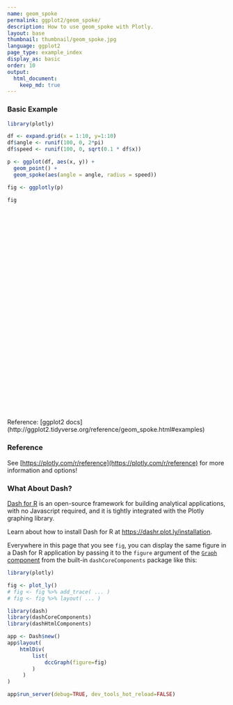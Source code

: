 ```yaml
---
name: geom_spoke
permalink: ggplot2/geom_spoke/
description: How to use geom_spoke with Plotly.
layout: base
thumbnail: thumbnail/geom_spoke.jpg
language: ggplot2
page_type: example_index
display_as: basic
order: 10
output:
  html_document:
    keep_md: true
---
```



### Basic Example


```r
library(plotly)

df <- expand.grid(x = 1:10, y=1:10)
df$angle <- runif(100, 0, 2*pi)
df$speed <- runif(100, 0, sqrt(0.1 * df$x))

p <- ggplot(df, aes(x, y)) +
  geom_point() +
  geom_spoke(aes(angle = angle, radius = speed))

fig <- ggplotly(p)

fig
```

<div id="htmlwidget-b50f48ddbe795257fc52" style="width:672px;height:480px;" class="plotly html-widget"></div>
<script type="application/json" data-for="htmlwidget-b50f48ddbe795257fc52">{"x":{"data":[{"x":[1,2,3,4,5,6,7,8,9,10,1,2,3,4,5,6,7,8,9,10,1,2,3,4,5,6,7,8,9,10,1,2,3,4,5,6,7,8,9,10,1,2,3,4,5,6,7,8,9,10,1,2,3,4,5,6,7,8,9,10,1,2,3,4,5,6,7,8,9,10,1,2,3,4,5,6,7,8,9,10,1,2,3,4,5,6,7,8,9,10,1,2,3,4,5,6,7,8,9,10],"y":[1,1,1,1,1,1,1,1,1,1,2,2,2,2,2,2,2,2,2,2,3,3,3,3,3,3,3,3,3,3,4,4,4,4,4,4,4,4,4,4,5,5,5,5,5,5,5,5,5,5,6,6,6,6,6,6,6,6,6,6,7,7,7,7,7,7,7,7,7,7,8,8,8,8,8,8,8,8,8,8,9,9,9,9,9,9,9,9,9,9,10,10,10,10,10,10,10,10,10,10],"text":["x:  1<br />y:  1","x:  2<br />y:  1","x:  3<br />y:  1","x:  4<br />y:  1","x:  5<br />y:  1","x:  6<br />y:  1","x:  7<br />y:  1","x:  8<br />y:  1","x:  9<br />y:  1","x: 10<br />y:  1","x:  1<br />y:  2","x:  2<br />y:  2","x:  3<br />y:  2","x:  4<br />y:  2","x:  5<br />y:  2","x:  6<br />y:  2","x:  7<br />y:  2","x:  8<br />y:  2","x:  9<br />y:  2","x: 10<br />y:  2","x:  1<br />y:  3","x:  2<br />y:  3","x:  3<br />y:  3","x:  4<br />y:  3","x:  5<br />y:  3","x:  6<br />y:  3","x:  7<br />y:  3","x:  8<br />y:  3","x:  9<br />y:  3","x: 10<br />y:  3","x:  1<br />y:  4","x:  2<br />y:  4","x:  3<br />y:  4","x:  4<br />y:  4","x:  5<br />y:  4","x:  6<br />y:  4","x:  7<br />y:  4","x:  8<br />y:  4","x:  9<br />y:  4","x: 10<br />y:  4","x:  1<br />y:  5","x:  2<br />y:  5","x:  3<br />y:  5","x:  4<br />y:  5","x:  5<br />y:  5","x:  6<br />y:  5","x:  7<br />y:  5","x:  8<br />y:  5","x:  9<br />y:  5","x: 10<br />y:  5","x:  1<br />y:  6","x:  2<br />y:  6","x:  3<br />y:  6","x:  4<br />y:  6","x:  5<br />y:  6","x:  6<br />y:  6","x:  7<br />y:  6","x:  8<br />y:  6","x:  9<br />y:  6","x: 10<br />y:  6","x:  1<br />y:  7","x:  2<br />y:  7","x:  3<br />y:  7","x:  4<br />y:  7","x:  5<br />y:  7","x:  6<br />y:  7","x:  7<br />y:  7","x:  8<br />y:  7","x:  9<br />y:  7","x: 10<br />y:  7","x:  1<br />y:  8","x:  2<br />y:  8","x:  3<br />y:  8","x:  4<br />y:  8","x:  5<br />y:  8","x:  6<br />y:  8","x:  7<br />y:  8","x:  8<br />y:  8","x:  9<br />y:  8","x: 10<br />y:  8","x:  1<br />y:  9","x:  2<br />y:  9","x:  3<br />y:  9","x:  4<br />y:  9","x:  5<br />y:  9","x:  6<br />y:  9","x:  7<br />y:  9","x:  8<br />y:  9","x:  9<br />y:  9","x: 10<br />y:  9","x:  1<br />y: 10","x:  2<br />y: 10","x:  3<br />y: 10","x:  4<br />y: 10","x:  5<br />y: 10","x:  6<br />y: 10","x:  7<br />y: 10","x:  8<br />y: 10","x:  9<br />y: 10","x: 10<br />y: 10"],"type":"scatter","mode":"markers","marker":{"autocolorscale":false,"color":"rgba(0,0,0,1)","opacity":1,"size":5.66929133858268,"symbol":"circle","line":{"width":1.88976377952756,"color":"rgba(0,0,0,1)"}},"hoveron":"points","showlegend":false,"xaxis":"x","yaxis":"y","hoverinfo":"text","frame":null},{"x":[1,0.922553619220638,null,2,2.03095151493132,null,3,3.05809101753949,null,4,3.45057219489642,null,5,5.53258308270096,null,6,6.03939486423747,null,7,7.18654860915482,null,8,7.99453066813032,null,9,9.61403246972931,null,10,9.43894189638862,null,1,0.940075511496476,null,2,2.05006456760471,null,3,2.77952952050617,null,4,4.11112778302504,null,5,4.65986496153435,null,6,5.99219579655504,null,7,6.86478033344404,null,8,8.00780502555324,null,9,8.9933982938919,null,10,9.40155296065343,null,1,0.969144391419048,null,2,2.20844861737526,null,3,3.41760783845479,null,4,4.14506170964144,null,5,4.57350382812578,null,6,5.96223271671334,null,7,7.29086955155546,null,8,7.92935345501052,null,9,8.77923702769838,null,10,9.71358522474038,null,1,0.986738396713673,null,2,1.99756432655211,null,3,3.0781699186631,null,4,4.08896592202557,null,5,4.96652850773144,null,6,5.88759379400121,null,7,7.33054368961008,null,8,8.24440318017784,null,9,9.17525468937169,null,10,10.1772575606617,null,1,0.964840603812034,null,2,1.60594816476819,null,3,2.71136364641726,null,4,4.44503066119131,null,5,4.71476613709522,null,6,5.69924714688504,null,7,6.66005601132424,null,8,8.17255189480875,null,9,9.07079276582371,null,10,10.1794881754637,null,1,1.09590680079027,null,2,1.8614624415665,null,3,2.57342303927963,null,4,4.19454525920404,null,5,5.52067282623835,null,6,6.13059647125552,null,7,6.24648256339466,null,8,7.96057575250812,null,9,8.33311246757319,null,10,10.223167105927,null,1,0.982318769043503,null,2,2.18541612211074,null,3,3.01596343800164,null,4,3.6049620509503,null,5,4.87397267281184,null,6,5.50973094850684,null,7,7.08677278516139,null,8,7.66805599421687,null,9,9.69909475237033,null,10,10.1870029258805,null,1,1.22604455514575,null,2,1.72924704429735,null,3,3.31684482929799,null,4,4.28089375543394,null,5,5.09620679466264,null,6,6.00621370886221,null,7,6.53892610393229,null,8,7.68318686093346,null,9,8.58523639315629,null,10,10.9381886178395,null,1,0.740219096396506,null,2,2.03776722853837,null,3,2.91828738535733,null,4,4.55210327558985,null,5,5.64964725027989,null,6,6.37362723575853,null,7,7.60815494592767,null,8,8.04403862362399,null,9,8.97555475081033,null,10,9.70282565940582,null,1,1.14383213568634,null,2,2.32581117971881,null,3,2.95193720535425,null,4,4.46481663300152,null,5,5.43376500061662,null,6,6.43381018386012,null,7,6.40517127682798,null,8,7.95931805619368,null,9,9.90776044693278,null,10,9.90250198463202],"y":[1,1.03540296885736,null,1,1.02099723961413,null,1,0.990643085179942,null,1,1.05288247246077,null,1,0.886948376131458,null,1,1.13412892860576,null,1,0.244856474906851,null,1,0.318793960145319,null,1,0.891483406707346,null,1,1.44889888407878,null,2,1.95140026483494,null,2,2.22028974086113,null,2,1.96544490198625,null,2,2.32305108041572,null,2,1.82289437148995,null,2,1.9560235064594,null,2,1.91131346111856,null,2,1.31111143892522,null,2,2.00130601288346,null,2,1.93880508110248,null,3,3.00548516503853,null,3,2.7761699386074,null,3,2.71028103563181,null,3,3.08198171961191,null,3,2.8051765868498,null,3,2.36200188588261,null,3,2.87969395091396,null,3,2.80235594999749,null,3,3.12526653320118,null,3,3.64587938550296,null,4,4.06937370277037,null,4,3.98932676974489,null,4,4.44650381622377,null,4,4.19443565582437,null,4,4.16629551771946,null,4,4.45542381995665,null,4,3.87305051086836,null,4,3.14014042004732,null,4,3.7259098517373,null,4,3.21782389329993,null,5,4.99164197253305,null,5,4.82252210847738,null,5,5.44444637856881,null,5,4.99672727539069,null,5,4.57395775477491,null,5,5.38431272984604,null,5,4.9199791158591,null,5,4.33486156283184,null,5,4.46435004097966,null,5,4.96420921807246,null,6,6.16374940635545,null,6,6.19416140708567,null,6,5.72520941920916,null,6,5.86503903416618,null,6,6.04019351510022,null,6,5.5403171220161,null,6,6.21568660628373,null,6,5.39681130602359,null,6,5.43715595339441,null,6,5.32674336522914,null,7,7.07274787351059,null,7,7.10420705149768,null,7,7.39643114178107,null,7,7.12550654948082,null,7,6.38765995929604,null,7,6.6690661054755,null,7,6.80702424698598,null,7,6.92950401590709,null,7,6.41283481734897,null,7,6.82766590077297,null,8,8.08383133270064,null,8,8.05222993857937,null,8,8.0394370701277,null,8,7.74766866905234,null,8,7.999050965675,null,8,7.99608573428468,null,8,8.01769825277825,null,8,7.21250635156652,null,8,7.97079622746048,null,8,8.32234692454417,null,9,8.89745838844516,null,9,8.95075751993451,null,9,8.80352649745594,null,9,9.06510450349881,null,9,9.00898622497818,null,9,9.02842254632172,null,9,9.18532320261171,null,9,8.95641771277493,null,9,9.03156788259632,null,9,9.67878716623477,null,10,9.91791348847389,null,10,9.83993619807056,null,10,9.67552515194705,null,10,10.1771525296597,null,10,10.236812338634,null,10,10.4833016428405,null,10,10.3970240067886,null,10,10.1087580272293,null,10,9.94011448631453,null,10,9.74109586355899],"text":["angle: 2.71282628<br />speed: 0.085154636<br />x:  1<br />y:  1","angle: 2.71282628<br />speed: 0.085154636<br />x:  1<br />y:  1",null,"angle: 0.59607582<br />speed: 0.037401609<br />x:  2<br />y:  1","angle: 0.59607582<br />speed: 0.037401609<br />x:  2<br />y:  1",null,"angle: 6.12348366<br />speed: 0.058839767<br />x:  3<br />y:  1","angle: 6.12348366<br />speed: 0.058839767<br />x:  3<br />y:  1",null,"angle: 3.04563815<br />speed: 0.551966909<br />x:  4<br />y:  1","angle: 3.04563815<br />speed: 0.551966909<br />x:  4<br />y:  1",null,"angle: 6.07401960<br />speed: 0.544449639<br />x:  5<br />y:  1","angle: 6.07401960<br />speed: 0.544449639<br />x:  5<br />y:  1",null,"angle: 1.28512110<br />speed: 0.139794581<br />x:  6<br />y:  1","angle: 1.28512110<br />speed: 0.139794581<br />x:  6<br />y:  1",null,"angle: 4.95457727<br />speed: 0.777844539<br />x:  7<br />y:  1","angle: 4.95457727<br />speed: 0.777844539<br />x:  7<br />y:  1",null,"angle: 4.70436026<br />speed: 0.681227996<br />x:  8<br />y:  1","angle: 4.70436026<br />speed: 0.681227996<br />x:  8<br />y:  1",null,"angle: 6.10826370<br />speed: 0.623547693<br />x:  9<br />y:  1","angle: 6.10826370<br />speed: 0.623547693<br />x:  9<br />y:  1",null,"angle: 2.46679476<br />speed: 0.718537684<br />x: 10<br />y:  1","angle: 2.46679476<br />speed: 0.718537684<br />x: 10<br />y:  1",null,"angle: 3.82301483<br />speed: 0.077154900<br />x:  1<br />y:  2","angle: 3.82301483<br />speed: 0.077154900<br />x:  1<br />y:  2",null,"angle: 1.34732526<br />speed: 0.225907129<br />x:  2<br />y:  2","angle: 1.34732526<br />speed: 0.225907129<br />x:  2<br />y:  2",null,"angle: 3.29706129<br />speed: 0.223162020<br />x:  3<br />y:  2","angle: 3.29706129<br />speed: 0.223162020<br />x:  3<br />y:  2",null,"angle: 1.23948164<br />speed: 0.341630480<br />x:  4<br />y:  2","angle: 1.23948164<br />speed: 0.341630480<br />x:  4<br />y:  2",null,"angle: 3.62165658<br />speed: 0.383481744<br />x:  5<br />y:  2","angle: 3.62165658<br />speed: 0.383481744<br />x:  5<br />y:  2",null,"angle: 4.53675444<br />speed: 0.044663605<br />x:  6<br />y:  2","angle: 4.53675444<br />speed: 0.044663605<br />x:  6<br />y:  2",null,"angle: 3.72208343<br />speed: 0.161708566<br />x:  7<br />y:  2","angle: 3.72208343<br />speed: 0.161708566<br />x:  7<br />y:  2",null,"angle: 4.72371838<br />speed: 0.688932775<br />x:  8<br />y:  2","angle: 4.72371838<br />speed: 0.688932775<br />x:  8<br />y:  2",null,"angle: 2.94628488<br />speed: 0.006729650<br />x:  9<br />y:  2","angle: 2.94628488<br />speed: 0.006729650<br />x:  9<br />y:  2",null,"angle: 3.24349466<br />speed: 0.601567683<br />x: 10<br />y:  2","angle: 3.24349466<br />speed: 0.601567683<br />x: 10<br />y:  2",null,"angle: 2.96566171<br />speed: 0.031339362<br />x:  1<br />y:  3","angle: 2.96566171<br />speed: 0.031339362<br />x:  1<br />y:  3",null,"angle: 5.46221991<br />speed: 0.305860626<br />x:  2<br />y:  3","angle: 5.46221991<br />speed: 0.305860626<br />x:  2<br />y:  3",null,"angle: 5.67666060<br />speed: 0.508265074<br />x:  3<br />y:  3","angle: 5.67666060<br />speed: 0.508265074<br />x:  3<br />y:  3",null,"angle: 0.51440073<br />speed: 0.166625034<br />x:  4<br />y:  3","angle: 0.51440073<br />speed: 0.166625034<br />x:  4<br />y:  3",null,"angle: 3.57008698<br />speed: 0.468887137<br />x:  5<br />y:  3","angle: 3.57008698<br />speed: 0.468887137<br />x:  5<br />y:  3",null,"angle: 4.65326144<br />speed: 0.639114983<br />x:  6<br />y:  3","angle: 4.65326144<br />speed: 0.639114983<br />x:  6<br />y:  3",null,"angle: 5.89100299<br />speed: 0.314767599<br />x:  7<br />y:  3","angle: 5.89100299<br />speed: 0.314767599<br />x:  7<br />y:  3",null,"angle: 4.36909859<br />speed: 0.209890697<br />x:  8<br />y:  3","angle: 4.36909859<br />speed: 0.209890697<br />x:  8<br />y:  3",null,"angle: 2.62546947<br />speed: 0.253826701<br />x:  9<br />y:  3","angle: 2.62546947<br />speed: 0.253826701<br />x:  9<br />y:  3",null,"angle: 1.98818937<br />speed: 0.706536343<br />x: 10<br />y:  3","angle: 1.98818937<br />speed: 0.706536343<br />x: 10<br />y:  3",null,"angle: 1.75967937<br />speed: 0.070629886<br />x:  1<br />y:  4","angle: 1.75967937<br />speed: 0.070629886<br />x:  1<br />y:  4",null,"angle: 4.48802706<br />speed: 0.010947618<br />x:  2<br />y:  4","angle: 4.48802706<br />speed: 0.010947618<br />x:  2<br />y:  4",null,"angle: 1.39748166<br />speed: 0.453294820<br />x:  3<br />y:  4","angle: 1.39748166<br />speed: 0.453294820<br />x:  3<br />y:  4",null,"angle: 1.14167356<br />speed: 0.213822729<br />x:  4<br />y:  4","angle: 1.14167356<br />speed: 0.213822729<br />x:  4<br />y:  4",null,"angle: 1.76941964<br />speed: 0.169630599<br />x:  5<br />y:  4","angle: 1.76941964<br />speed: 0.169630599<br />x:  5<br />y:  4",null,"angle: 1.81277671<br />speed: 0.469090621<br />x:  6<br />y:  4","angle: 1.81277671<br />speed: 0.469090621<br />x:  6<br />y:  4",null,"angle: 5.91649306<br />speed: 0.354083752<br />x:  7<br />y:  4","angle: 5.91649306<br />speed: 0.354083752<br />x:  7<br />y:  4",null,"angle: 4.98932153<br />speed: 0.893919130<br />x:  8<br />y:  4","angle: 4.98932153<br />speed: 0.893919130<br />x:  8<br />y:  4",null,"angle: 5.28128015<br />speed: 0.325330010<br />x:  9<br />y:  4","angle: 5.28128015<br />speed: 0.325330010<br />x:  9<br />y:  4",null,"angle: 4.93524581<br />speed: 0.802009791<br />x: 10<br />y:  4","angle: 4.93524581<br />speed: 0.802009791<br />x: 10<br />y:  4",null,"angle: 3.37497897<br />speed: 0.036139172<br />x:  1<br />y:  5","angle: 3.37497897<br />speed: 0.036139172<br />x:  1<br />y:  5",null,"angle: 3.56477272<br />speed: 0.432175023<br />x:  2<br />y:  5","angle: 3.56477272<br />speed: 0.432175023<br />x:  2<br />y:  5",null,"angle: 2.14677002<br />speed: 0.529946722<br />x:  3<br />y:  5","angle: 2.14677002<br />speed: 0.529946722<br />x:  3<br />y:  5",null,"angle: 6.27583151<br />speed: 0.445042695<br />x:  4<br />y:  5","angle: 6.27583151<br />speed: 0.445042695<br />x:  4<br />y:  5",null,"angle: 4.12242970<br />speed: 0.512708837<br />x:  5<br />y:  5","angle: 4.12242970<br />speed: 0.512708837<br />x:  5<br />y:  5",null,"angle: 2.23482049<br />speed: 0.488004665<br />x:  6<br />y:  5","angle: 2.23482049<br />speed: 0.488004665<br />x:  6<br />y:  5",null,"angle: 3.37277826<br />speed: 0.349235246<br />x:  7<br />y:  5","angle: 3.37277826<br />speed: 0.349235246<br />x:  7<br />y:  5",null,"angle: 4.96621606<br />speed: 0.687155948<br />x:  8<br />y:  5","angle: 4.96621606<br />speed: 0.687155948<br />x:  8<br />y:  5",null,"angle: 4.84378982<br />speed: 0.540307777<br />x:  9<br />y:  5","angle: 4.84378982<br />speed: 0.540307777<br />x:  9<br />y:  5",null,"angle: 6.08636224<br />speed: 0.183021816<br />x: 10<br />y:  5","angle: 6.08636224<br />speed: 0.183021816<br />x: 10<br />y:  5",null,"angle: 1.04096347<br />speed: 0.189768234<br />x:  1<br />y:  6","angle: 1.04096347<br />speed: 0.189768234<br />x:  1<br />y:  6",null,"angle: 2.19053693<br />speed: 0.238518987<br />x:  2<br />y:  6","angle: 2.19053693<br />speed: 0.238518987<br />x:  2<br />y:  6",null,"angle: 3.71386267<br />speed: 0.507422671<br />x:  3<br />y:  6","angle: 3.71386267<br />speed: 0.507422671<br />x:  3<br />y:  6",null,"angle: 5.67668298<br />speed: 0.236774830<br />x:  4<br />y:  6","angle: 5.67668298<br />speed: 0.236774830<br />x:  4<br />y:  6",null,"angle: 0.07704255<br />speed: 0.522221898<br />x:  5<br />y:  6","angle: 0.07704255<br />speed: 0.522221898<br />x:  5<br />y:  6",null,"angle: 4.98919669<br />speed: 0.477874237<br />x:  6<br />y:  6","angle: 4.98919669<br />speed: 0.477874237<br />x:  6<br />y:  6",null,"angle: 2.86280730<br />speed: 0.783778820<br />x:  7<br />y:  6","angle: 2.86280730<br />speed: 0.783778820<br />x:  7<br />y:  6",null,"angle: 4.64712209<br />speed: 0.604475700<br />x:  8<br />y:  6","angle: 4.64712209<br />speed: 0.604475700<br />x:  8<br />y:  6",null,"angle: 3.84258517<br />speed: 0.872658239<br />x:  9<br />y:  6","angle: 3.84258517<br />speed: 0.872658239<br />x:  9<br />y:  6",null,"angle: 5.03246525<br />speed: 0.709279954<br />x: 10<br />y:  6","angle: 5.03246525<br />speed: 0.709279954<br />x: 10<br />y:  6",null,"angle: 1.80922138<br />speed: 0.074865740<br />x:  1<br />y:  7","angle: 1.80922138<br />speed: 0.074865740<br />x:  1<br />y:  7",null,"angle: 0.51202264<br />speed: 0.212692849<br />x:  2<br />y:  7","angle: 0.51202264<br />speed: 0.212692849<br />x:  2<br />y:  7",null,"angle: 1.53055020<br />speed: 0.396752418<br />x:  3<br />y:  7","angle: 1.53055020<br />speed: 0.396752418<br />x:  3<br />y:  7",null,"angle: 2.83397057<br />speed: 0.414495929<br />x:  4<br />y:  7","angle: 2.83397057<br />speed: 0.414495929<br />x:  4<br />y:  7",null,"angle: 4.50941063<br />speed: 0.625174546<br />x:  5<br />y:  7","angle: 4.50941063<br />speed: 0.625174546<br />x:  5<br />y:  7",null,"angle: 3.73534552<br />speed: 0.591507384<br />x:  6<br />y:  7","angle: 3.73534552<br />speed: 0.591507384<br />x:  6<br />y:  7",null,"angle: 5.13495714<br />speed: 0.211587234<br />x:  7<br />y:  7","angle: 5.13495714<br />speed: 0.211587234<br />x:  7<br />y:  7",null,"angle: 3.35085665<br />speed: 0.339347177<br />x:  8<br />y:  7","angle: 3.35085665<br />speed: 0.339347177<br />x:  8<br />y:  7",null,"angle: 5.58458789<br />speed: 0.912960254<br />x:  9<br />y:  7","angle: 5.58458789<br />speed: 0.912960254<br />x:  9<br />y:  7",null,"angle: 5.53858641<br />speed: 0.254301270<br />x: 10<br />y:  7","angle: 5.53858641<br />speed: 0.254301270<br />x: 10<br />y:  7",null,"angle: 0.35513790<br />speed: 0.241088849<br />x:  1<br />y:  8","angle: 0.35513790<br />speed: 0.241088849<br />x:  1<br />y:  8",null,"angle: 2.95102721<br />speed: 0.275744682<br />x:  2<br />y:  8","angle: 2.95102721<br />speed: 0.275744682<br />x:  2<br />y:  8",null,"angle: 0.12383123<br />speed: 0.319289725<br />x:  3<br />y:  8","angle: 0.12383123<br />speed: 0.319289725<br />x:  3<br />y:  8",null,"angle: 5.55130142<br />speed: 0.377587609<br />x:  4<br />y:  8","angle: 5.55130142<br />speed: 0.377587609<br />x:  4<br />y:  8",null,"angle: 6.27332110<br />speed: 0.096211475<br />x:  5<br />y:  8","angle: 6.27332110<br />speed: 0.096211475<br />x:  5<br />y:  8",null,"angle: 5.72104129<br />speed: 0.007343817<br />x:  6<br />y:  8","angle: 5.72104129<br />speed: 0.007343817<br />x:  6<br />y:  8",null,"angle: 3.10322664<br />speed: 0.461413443<br />x:  7<br />y:  8","angle: 3.10322664<br />speed: 0.461413443<br />x:  7<br />y:  8",null,"angle: 4.32989656<br />speed: 0.848832617<br />x:  8<br />y:  8","angle: 4.32989656<br />speed: 0.848832617<br />x:  8<br />y:  8",null,"angle: 3.21188728<br />speed: 0.415790464<br />x:  9<br />y:  8","angle: 3.21188728<br />speed: 0.415790464<br />x:  9<br />y:  8",null,"angle: 0.33094792<br />speed: 0.992020878<br />x: 10<br />y:  8","angle: 0.33094792<br />speed: 0.992020878<br />x: 10<br />y:  8",null,"angle: 3.51754201<br />speed: 0.279286412<br />x:  1<br />y:  9","angle: 3.51754201<br />speed: 0.279286412<br />x:  1<br />y:  9",null,"angle: 5.36665919<br />speed: 0.062057920<br />x:  2<br />y:  9","angle: 5.36665919<br />speed: 0.062057920<br />x:  2<br />y:  9",null,"angle: 4.31825440<br />speed: 0.212788131<br />x:  3<br />y:  9","angle: 4.31825440<br />speed: 0.212788131<br />x:  3<br />y:  9",null,"angle: 0.11737882<br />speed: 0.555928613<br />x:  4<br />y:  9","angle: 0.11737882<br />speed: 0.555928613<br />x:  4<br />y:  9",null,"angle: 0.01383159<br />speed: 0.649709398<br />x:  5<br />y:  9","angle: 0.01383159<br />speed: 0.649709398<br />x:  5<br />y:  9",null,"angle: 0.07592570<br />speed: 0.374706755<br />x:  6<br />y:  9","angle: 0.07592570<br />speed: 0.374706755<br />x:  6<br />y:  9",null,"angle: 0.29579079<br />speed: 0.635764994<br />x:  7<br />y:  9","angle: 0.29579079<br />speed: 0.635764994<br />x:  7<br />y:  9",null,"angle: 5.50299517<br />speed: 0.061958180<br />x:  8<br />y:  9","angle: 5.50299517<br />speed: 0.061958180<br />x:  8<br />y:  9",null,"angle: 2.22971323<br />speed: 0.039926200<br />x:  9<br />y:  9","angle: 2.22971323<br />speed: 0.039926200<br />x:  9<br />y:  9",null,"angle: 1.98346017<br />speed: 0.740988938<br />x: 10<br />y:  9","angle: 1.98346017<br />speed: 0.740988938<br />x: 10<br />y:  9",null,"angle: 5.76458067<br />speed: 0.165607604<br />x:  1<br />y: 10","angle: 5.76458067<br />speed: 0.165607604<br />x:  1<br />y: 10",null,"angle: 5.82653977<br />speed: 0.363005986<br />x:  2<br />y: 10","angle: 5.82653977<br />speed: 0.363005986<br />x:  2<br />y: 10",null,"angle: 4.56533340<br />speed: 0.328015181<br />x:  3<br />y: 10","angle: 4.56533340<br />speed: 0.328015181<br />x:  3<br />y: 10",null,"angle: 0.36412836<br />speed: 0.497430921<br />x:  4<br />y: 10","angle: 0.36412836<br />speed: 0.497430921<br />x:  4<br />y: 10",null,"angle: 0.49972553<br />speed: 0.494198502<br />x:  5<br />y: 10","angle: 0.49972553<br />speed: 0.494198502<br />x:  5<br />y: 10",null,"angle: 0.83931035<br />speed: 0.649439569<br />x:  6<br />y: 10","angle: 0.83931035<br />speed: 0.649439569<br />x:  6<br />y: 10",null,"angle: 2.55304145<br />speed: 0.715156816<br />x:  7<br />y: 10","angle: 2.55304145<br />speed: 0.715156816<br />x:  7<br />y: 10",null,"angle: 1.92874196<br />speed: 0.116117738<br />x:  8<br />y: 10","angle: 1.92874196<br />speed: 0.116117738<br />x:  8<br />y: 10",null,"angle: 6.21731015<br />speed: 0.909733644<br />x:  9<br />y: 10","angle: 6.21731015<br />speed: 0.909733644<br />x:  9<br />y: 10",null,"angle: 4.35223418<br />speed: 0.276653601<br />x: 10<br />y: 10","angle: 4.35223418<br />speed: 0.276653601<br />x: 10<br />y: 10"],"type":"scatter","mode":"lines","line":{"width":1.88976377952756,"color":"rgba(0,0,0,1)","dash":"solid"},"hoveron":"points","showlegend":false,"xaxis":"x","yaxis":"y","hoverinfo":"text","frame":null}],"layout":{"margin":{"t":26.2283105022831,"r":7.30593607305936,"b":40.1826484018265,"l":48.9497716894977},"plot_bgcolor":"rgba(235,235,235,1)","paper_bgcolor":"rgba(255,255,255,1)","font":{"color":"rgba(0,0,0,1)","family":"","size":14.6118721461187},"xaxis":{"domain":[0,1],"automargin":true,"type":"linear","autorange":false,"range":[0.230320620324355,11.4480870939117],"tickmode":"array","ticktext":["3","6","9"],"tickvals":[3,6,9],"categoryorder":"array","categoryarray":["3","6","9"],"nticks":null,"ticks":"outside","tickcolor":"rgba(51,51,51,1)","ticklen":3.65296803652968,"tickwidth":0.66417600664176,"showticklabels":true,"tickfont":{"color":"rgba(77,77,77,1)","family":"","size":11.689497716895},"tickangle":-0,"showline":false,"linecolor":null,"linewidth":0,"showgrid":true,"gridcolor":"rgba(255,255,255,1)","gridwidth":0.66417600664176,"zeroline":false,"anchor":"y","title":{"text":"x","font":{"color":"rgba(0,0,0,1)","family":"","size":14.6118721461187}},"hoverformat":".2f"},"yaxis":{"domain":[0,1],"automargin":true,"type":"linear","autorange":false,"range":[-0.267065783489831,10.9952239012372],"tickmode":"array","ticktext":["0.0","2.5","5.0","7.5","10.0"],"tickvals":[0,2.5,5,7.5,10],"categoryorder":"array","categoryarray":["0.0","2.5","5.0","7.5","10.0"],"nticks":null,"ticks":"outside","tickcolor":"rgba(51,51,51,1)","ticklen":3.65296803652968,"tickwidth":0.66417600664176,"showticklabels":true,"tickfont":{"color":"rgba(77,77,77,1)","family":"","size":11.689497716895},"tickangle":-0,"showline":false,"linecolor":null,"linewidth":0,"showgrid":true,"gridcolor":"rgba(255,255,255,1)","gridwidth":0.66417600664176,"zeroline":false,"anchor":"x","title":{"text":"y","font":{"color":"rgba(0,0,0,1)","family":"","size":14.6118721461187}},"hoverformat":".2f"},"shapes":[{"type":"rect","fillcolor":null,"line":{"color":null,"width":0,"linetype":[]},"yref":"paper","xref":"paper","x0":0,"x1":1,"y0":0,"y1":1}],"showlegend":false,"legend":{"bgcolor":"rgba(255,255,255,1)","bordercolor":"transparent","borderwidth":1.88976377952756,"font":{"color":"rgba(0,0,0,1)","family":"","size":11.689497716895}},"hovermode":"closest","barmode":"relative"},"config":{"doubleClick":"reset","showSendToCloud":false},"source":"A","attrs":{"79ff1b8a29b1":{"x":{},"y":{},"type":"scatter"},"79ff237c10bf":{"angle":{},"radius":{},"x":{},"y":{}}},"cur_data":"79ff1b8a29b1","visdat":{"79ff1b8a29b1":["function (y) ","x"],"79ff237c10bf":["function (y) ","x"]},"highlight":{"on":"plotly_click","persistent":false,"dynamic":false,"selectize":false,"opacityDim":0.2,"selected":{"opacity":1},"debounce":0},"shinyEvents":["plotly_hover","plotly_click","plotly_selected","plotly_relayout","plotly_brushed","plotly_brushing","plotly_clickannotation","plotly_doubleclick","plotly_deselect","plotly_afterplot","plotly_sunburstclick"],"base_url":"https://plot.ly"},"evals":[],"jsHooks":[]}</script>
Reference: [ggplot2 docs](http://ggplot2.tidyverse.org/reference/geom_spoke.html#examples)

### Reference

See [https://plotly.com/r/reference](https://plotly.com/r/reference) for more information and options!

### What About Dash?

[Dash for R](https://dashr.plot.ly/) is an open-source framework for building analytical applications, with no Javascript required, and it is tightly integrated with the Plotly graphing library. 

Learn about how to install Dash for R at https://dashr.plot.ly/installation.

Everywhere in this page that you see `fig`, you can display the same figure in a Dash for R application by passing it to the `figure` argument of the [`Graph` component](https://dashr.plot.ly/dash-core-components/graph) from the built-in `dashCoreComponents` package like this:


```r
library(plotly)

fig <- plot_ly() 
# fig <- fig %>% add_trace( ... )
# fig <- fig %>% layout( ... ) 

library(dash)
library(dashCoreComponents)
library(dashHtmlComponents)

app <- Dash$new()
app$layout(
    htmlDiv(
        list(
            dccGraph(figure=fig) 
        )
     )
)

app$run_server(debug=TRUE, dev_tools_hot_reload=FALSE)
```
